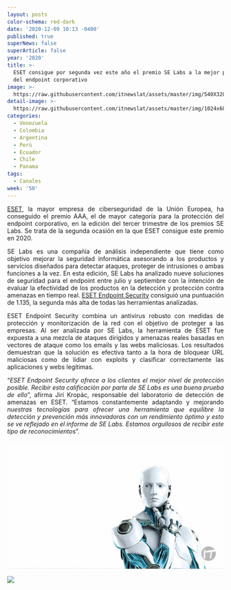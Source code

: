 ```yaml
---
layout: posts
color-schema: red-dark
date: '2020-12-09 10:13 -0400'
published: true
superNews: false
superArticle: false
year: '2020'
title: >-
  ESET consigue por segunda vez este año el premio SE Labs a la mejor protección
  del endpoint corporativo
image: >-
  https://raw.githubusercontent.com/itnewslat/assets/master/img/540X320/Robot-Eset-p.jpg
detail-image: >-
  https://raw.githubusercontent.com/itnewslat/assets/master/img/1024x680/Robot-Eset-g.jpg
categories:
  - Venezuela
  - Colombia
  - Argentina
  - Perú
  - Ecuador
  - Chile
  - Panama
tags:
  - Canales
week: '50'
---
```

<p style="text-align: justify;"><a href="https://www.eset.com/es/">ESET</a>, la mayor empresa de ciberseguridad de la Unión Europea, ha conseguido el premio AAA, el de mayor categoría para la protección del endpoint corporativo, en la edición del tercer trimestre de los premios SE Labs. Se trata de la segunda ocasión en la que ESET consigue este premio en 2020.</p>
<p style="text-align: justify;">SE Labs es una compañía de análisis independiente que tiene como objetivo mejorar la seguridad informática asesorando a los productos y servicios diseñados para detectar ataques, proteger de intrusiones o ambas funciones a la vez. En esta edición, SE Labs ha analizado nueve soluciones de seguridad para el endpoint entre julio y septiembre con la intención de evaluar la efectividad de los productos en la detección y protección contra amenazas en tiempo real. <a href="https://www.eset.com/es/empresas/seguridad-para-endpoints/seguridad-windows/">ESET Endpoint Security</a> consiguió una puntuación de 1.135, la segunda más alta de todas las herramientas analizadas.</p>
<p style="text-align: justify;">ESET Endpoint Security combina un antivirus robusto con medidas de protección y monitorización de la red con el objetivo de proteger a las empresas. Al ser analizada por SE Labs, la herramienta de ESET fue expuesta a una mezcla de ataques dirigidos y amenazas reales basadas en vectores de ataque como los emails y las webs maliciosas. Los resultados demuestran que la solución es efectiva tanto a la hora de bloquear URL maliciosas como de lidiar con exploits y clasificar correctamente las aplicaciones y webs legítimas.</p>
<p style="text-align: justify;">“<em>ESET Endpoint Security ofrece a los clientes el mejor nivel de protección posible. Recibir esta calificación por parte de SE Labs es una buena prueba de ello</em>”, afirma Jiri Kropác, responsable del laboratorio de detección de amenazas en ESET. “Estamos constantemente adaptando y mejorando<em> nuestras tecnologías para ofrecer una herramienta que equilibre la detección y prevención más innovadoras con un rendimiento óptimo y esto se ve reflejado en el informe de SE Labs. Estamos orgullosos de recibir este tipo de reconocimientos</em>”.</p>

![](https://raw.githubusercontent.com/itnewslat/assets/master/img/540X320/Robot-Eset-p.jpg)


<img src="https://tracker.metricool.com/c3po.jpg?hash=56f88a41e39ab42c063cc51676587a04"/>